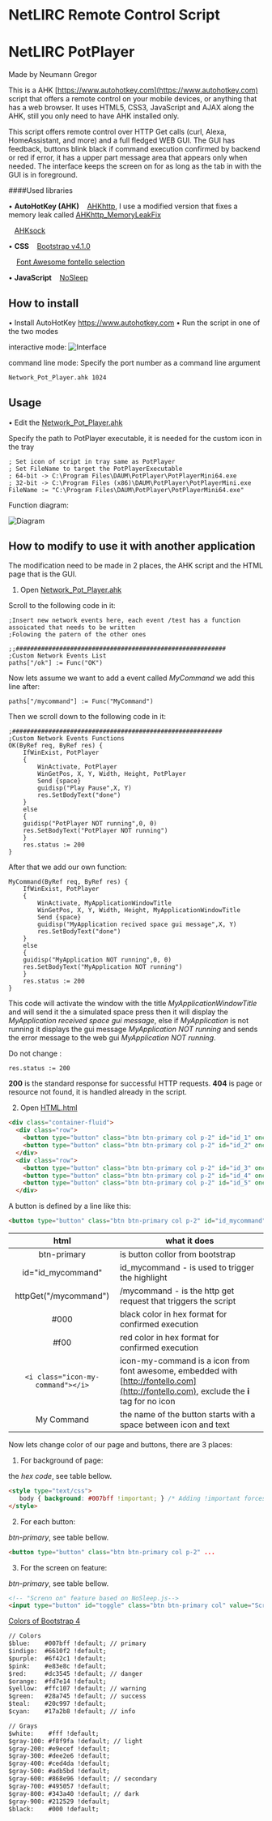 ﻿# NetLIRC Remote Control Script

# NetLIRC PotPlayer

Made by Neumann Gregor

This is a AHK [https://www.autohotkey.com](https://www.autohotkey.com) script that offers a remote control on your mobile devices, or anything that has a web browser. It uses HTML5, CSS3, JavaScript and AJAX along the AHK, still you only need to have AHK installed only.

This script offers remote control over HTTP Get calls (curl, Alexa, HomeAssistant, and more) and a full fledged WEB GUI. The GUI has feedback, buttons blink black if command execution confirmed by backend or red if error, it has a upper part message area that appears only when needed. The interface keeps the screen on for as long as the tab in with the GUI is in foreground.

####Used libraries

• **AutoHotKey (AHK)**
   [AHKhttp](AHKhttp.ahk), I use a modified version that fixes a memory leak called [AHKhttp_MemoryLeakFix](AHKhttp_MemoryLeakFix.ahk)
    
   [AHKsock](AHKsock.ahk)
    
• **CSS**
   [Bootstrap v4.1.0](bootstrap.min.css)
    
    [Font Awesome fontello selection](font-awesome.min-fontello-embedded.css)
    
• **JavaScript**
   [NoSleep](NoSleep.min.js)

## How to install

• Install AutoHotKey https://www.autohotkey.com
• Run the script in one of the two modes

interactive mode:
![Interface](InterfacePot.PNG)

 command line mode:
Specify the port number as a command line argument
```bash
Network_Pot_Player.ahk 1024
```


## Usage

• Edit the [Network_Pot_Player.ahk](Network_Pot_Player.ahk)

Specify the path to PotPlayer executable, it is needed for the custom icon in the tray

```autohotkey
; Set icon of script in tray same as PotPlayer
; Set FileName to target the PotPlayerExecutable
; 64-bit -> C:\Program Files\DAUM\PotPlayer\PotPlayerMini64.exe
; 32-bit -> C:\Program Files (x86)\DAUM\PotPlayer\PotPlayerMini.exe
FileName := "C:\Program Files\DAUM\PotPlayer\PotPlayerMini64.exe" 
```

Function diagram:

![Diagram](DiagramNetPot.PNG)

## How to modify to use it with another application

The modification need to be made in 2 places, the AHK script and the HTML page that is the GUI.

1. Open [Network_Pot_Player.ahk](Network_Pot_Player.ahk)

Scroll to the following code in it:

```autohotkey
;Insert new network events here, each event /test has a function assoicated that needs to be written
;Folowing the patern of the other ones

;;##########################################################
;Custom Network Events List
paths["/ok"] := Func("OK")
```

Now lets assume we want to add a event called *MyCommand*
we add this line after:

```autohotkey
paths["/mycommand"] := Func("MyCommand")
```

Then we scroll down to the following code in it:

```autohotkey
;##########################################################
;Custom Network Events Functions
OK(ByRef req, ByRef res) {
	IfWinExist, PotPlayer
	{
		WinActivate, PotPlayer
		WinGetPos, X, Y, Width, Height, PotPlayer
		Send {space}
		guidisp("Play Pause",X, Y)
		res.SetBodyText("done")
	}
	else
	{
	guidisp("PotPlayer NOT running",0, 0)
	res.SetBodyText("PotPlayer NOT running")
	}
    res.status := 200
}
```

After that we add our own function:

```autohotkey
MyCommand(ByRef req, ByRef res) {
	IfWinExist, PotPlayer
	{
		WinActivate, MyApplicationWindowTitle
		WinGetPos, X, Y, Width, Height, MyApplicationWindowTitle
		Send {space}
		guidisp("MyApplication recived space gui message",X, Y)
		res.SetBodyText("done")
	}
	else
	{
	guidisp("MyApplication NOT running",0, 0)
	res.SetBodyText("MyApplication NOT running")
	}
    res.status := 200
}
```
This code will activate the window with the title *MyApplicationWindowTitle* and will send it the a simulated space press then it will display the  *MyApplication received space gui message*, else if *MyApplication* is not running it displays the gui message *MyApplication NOT running* and sends the error message to the web gui *MyApplication NOT running*.

Do not change :

```autohotkey
res.status := 200
```

**200** is the standard response for successful HTTP requests.
**404** is page or resource not found, it is handled already in the script.

2. Open [HTML.html](HTML.html)

```html
<div class="container-fluid">
  <div class="row">
    <button type="button" class="btn btn-primary col p-2" id="id_1" onclick='(httpGet("/mute")== "done") ? highlight(id_1,"#000"):highlight(id_1,"#f00");'><i class="icon-volume-off"></i> Mute</button>
    <button type="button" class="btn btn-primary col p-2" id="id_2" onclick='(httpGet("/power")== "done") ? highlight(id_2,"#000"):highlight(id_2,"#f00");'><i class="icon-off"></i> Power</button>
  </div>
  <div class="row">
    <button type="button" class="btn btn-primary col p-2" id="id_3" onclick='(httpGet("/1")== "done") ? highlight(id_3,"#000"):highlight(id_3,"#f00");'><i class="icon-sun"></i> Brightness Reset</button>
    <button type="button" class="btn btn-primary col p-2" id="id_4" onclick='(httpGet("/2")== "done") ? highlight(id_4,"#000"):highlight(id_4,"#f00");'><i class="icon-sun"></i> <i class="icon-minus"></i> Brightness -1%</button>
    <button type="button" class="btn btn-primary col p-2" id="id_5" onclick='(httpGet("/3")== "done") ? highlight(id_5,"#000"):highlight(id_5,"#f00");'><i class="icon-sun"></i> <i class="icon-plus"></i> Brightness +1%</button>
  </div>
```

A button is defined by a line like this:

```html
<button type="button" class="btn btn-primary col p-2" id="id_mycommand" onclick='(httpGet("/mycommand")== "done") ? highlight(id_mycommand,"#000"):highlight(id_mycommand,"#f00");'><i class="icon-my-command"></i> My Command</button>
```

|html|what it does|
|:-:|--|
|btn-primary|is button collor from bootstrap|
|id="id_mycommand"|id_mycommand - is used to trigger the highlight|
|httpGet("/mycommand")|/mycommand - is the http get request that triggers the script|
|#000|black color in hex format for confirmed execution|
|#f00|red color in hex format for confirmed execution|
|`<i class="icon-my-command"></i>`|icon-my-command is a icon from font awesome, embedded with [http://fontello.com](http://fontello.com), exclude the **i** tag for no icon|
|</i> My Command</button>|the name of the button starts with a space between icon and text|

Now lets change color of our page and buttons, there are 3 places:

1. For background of page:

the *hex code*, see table bellow.

```html
<style type="text/css">
   body { background: #007bff !important; } /* Adding !important forces the browser to overwrite the default style applied by Bootstrap btn-primary = #007bff*/
</style>
```

2. For each button:

*btn-primary*, see table bellow.

```html
<button type="button" class="btn btn-primary col p-2" ...
```

3. For the screen on feature:

*btn-primary*, see table bellow.

```html
<!-- "Screnn on" feature based on NoSleep.js-->
<input type="button" id="toggle" class="btn btn-primary col" value="Screen on is disabled" style="font-size : 15px;"/>
```

[Colors of Bootstrap 4](Bootstrap4Colors.txt)

```html
// Colors
$blue:    #007bff !default; // primary
$indigo:  #6610f2 !default;
$purple:  #6f42c1 !default;
$pink:    #e83e8c !default;
$red:     #dc3545 !default; // danger
$orange:  #fd7e14 !default;
$yellow:  #ffc107 !default; // warning
$green:   #28a745 !default; // success
$teal:    #20c997 !default;
$cyan:    #17a2b8 !default; // info

// Grays
$white:    #fff !default;
$gray-100: #f8f9fa !default; // light
$gray-200: #e9ecef !default;
$gray-300: #dee2e6 !default;
$gray-400: #ced4da !default;
$gray-500: #adb5bd !default;
$gray-600: #868e96 !default; // secondary
$gray-700: #495057 !default;
$gray-800: #343a40 !default; // dark
$gray-900: #212529 !default;
$black:    #000 !default;
```

